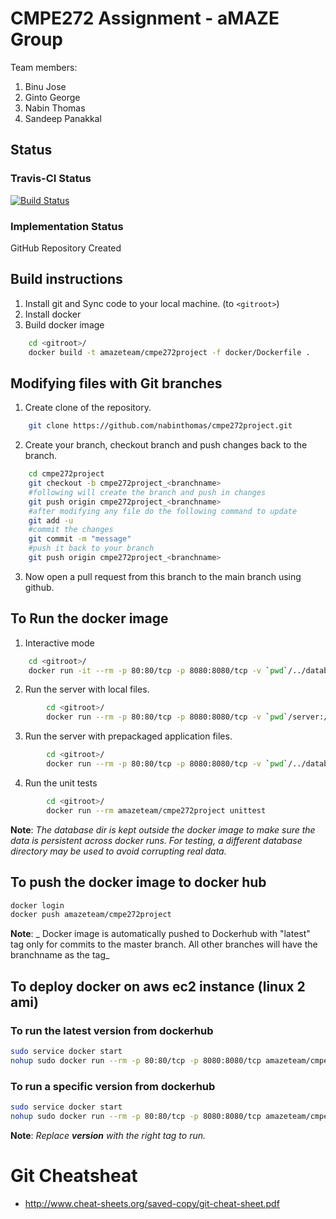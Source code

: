 # CMPE272 Assignment - aMAZE Group


Team members: 
1. Binu Jose
2. Ginto George
3. Nabin Thomas
4. Sandeep Panakkal

## Status
### Travis-CI Status
[![Build Status](https://travis-ci.org/nabinthomas/cmpe272project.svg?branch=master)](https://travis-ci.org/nabinthomas/cmpe272project)

### Implementation Status
GitHub Repository Created


## Build instructions
1. Install git and Sync code to your local machine. (to ```<gitroot>```)
2. Install docker
3. Build docker image
```bash
    cd <gitroot>/ 
    docker build -t amazeteam/cmpe272project -f docker/Dockerfile .
```
## Modifying files with Git branches
1. Create clone of the repository.	
```bash
	git clone https://github.com/nabinthomas/cmpe272project.git
```
2. Create your branch, checkout branch and push changes back to the branch. 
```bash
	cd cmpe272project
	git checkout -b cmpe272project_<branchname>
	#following will create the branch and push in changes
	git push origin cmpe272project_<branchname>
	#after modifying any file do the following command to update 
	git add -u 
	#commit the changes
	git commit -m "message"
	#push it back to your branch 
	git push origin cmpe272project_<branchname> 
```
3. Now open a pull request from this branch to the main branch using github. 

## To Run the docker image
1. Interactive mode
```bash
    cd <gitroot>/ 
    docker run -it --rm -p 80:80/tcp -p 8080:8080/tcp -v `pwd`/../database:/data/db amazeteam/cmpe272project bash
```
2. Run the server with local files.
```bash
        cd <gitroot>/ 
        docker run --rm -p 80:80/tcp -p 8080:8080/tcp -v `pwd`/server:/root/app/server -v `pwd`/../database:/data/db -v `pwd`/setup:/root/setup -v `pwd`/test:/root/test   amazeteam/cmpe272project
```
3. Run the server with prepackaged application files. 
```bash
        cd <gitroot>/ 
        docker run --rm -p 80:80/tcp -p 8080:8080/tcp -v `pwd`/../database:/data/db amazeteam/cmpe272project
```
4. Run the unit tests
```bash
        cd <gitroot>/ 
        docker run --rm amazeteam/cmpe272project unittest
```
**Note**: _The database dir is kept outside the docker image to make sure the data is persistent across docker runs. For testing, a different database directory may be used to avoid corrupting real data._ 
## To push the docker image to docker hub
```bash
docker login
docker push amazeteam/cmpe272project
```
**Note**: _ Docker image is automatically pushed to Dockerhub with "latest" tag only for commits to the master branch. All other branches will have the branchname as the tag_ 

## To deploy docker on aws ec2 instance (linux 2 ami)
### To run the latest version from dockerhub
```bash
sudo service docker start
nohup sudo docker run --rm -p 80:80/tcp -p 8080:8080/tcp amazeteam/cmpe272project
```
### To run a specific version from dockerhub
```bash
sudo service docker start
nohup sudo docker run --rm -p 80:80/tcp -p 8080:8080/tcp amazeteam/cmpe272project:version
```
**Note**: _Replace **version** with the right tag to run._
# Git Cheatsheat
- http://www.cheat-sheets.org/saved-copy/git-cheat-sheet.pdf

